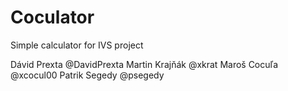 # Coculator
Simple calculator for IVS project

Dávid Prexta @DavidPrexta
Martin Krajňák @xkrat
Maroš Cocuľa @xcocul00
Patrik Segedy @psegedy
